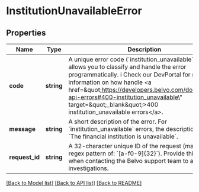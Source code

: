 # InstitutionUnavailableError

## Properties
Name | Type | Description | Notes
------------ | ------------- | ------------- | -------------
**code** | **string** | A unique error code (&#x60;institution_unavailable&#x60;) that allows you to classify and handle the error programmatically.   ℹ️ Check our DevPortal for more information on how handle &lt;a href&#x3D;\&quot;https://developers.belvo.com/docs/belvo-api-errors#400-institution_unavailable\&quot; target&#x3D;\&quot;_blank\&quot;&gt;400 institution_unavailable errors&lt;/a&gt;. | [optional] 
**message** | **string** | A short description of the error.   For &#x60;institution_unavailable&#x60; errors, the description is:      - &#x60;The financial institution is unavailable&#x60;. | [optional] 
**request_id** | **string** | A 32-character unique ID of the request (matching a regex pattern of: &#x60;[a-f0-9]{32}&#x60;). Provide this ID when contacting the Belvo support team to accelerate investigations. | [optional] 

[[Back to Model list]](../../README.md#documentation-for-models) [[Back to API list]](../../README.md#documentation-for-api-endpoints) [[Back to README]](../../README.md)

